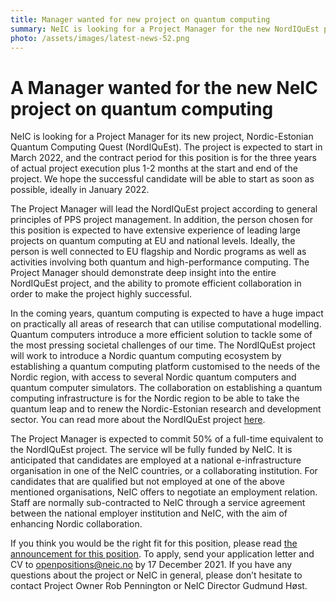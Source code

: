 ```yaml
---
title: Manager wanted for new project on quantum computing
summary: NeIC is looking for a Project Manager for the new NordIQuEst project. The three-year project is expected to start in March 2022, and we hope the successful candidate will be able to start as soon as possible. Deadline for applications is 17 December.
photo: /assets/images/latest-news-52.png
---
```


A Manager wanted for the new NeIC project on quantum computing
===========================
NeIC is looking for a Project Manager for its new project, Nordic-Estonian Quantum Computing Quest (NordIQuEst). The project is expected to start in March 2022, and the contract period for this position is for the three years of actual project execution plus 1-2 months at the start and end of the project. We hope the successful candidate will be able to start as soon as possible, ideally in January 2022.

The Project Manager will lead the NordIQuEst project according to general principles of PPS project management. In addition, the person chosen for this position is expected to have extensive experience of leading large projects on quantum computing at EU and national levels. Ideally, the person is  well connected to EU flagship and Nordic programs as well as activities involving both quantum and high-performance computing. The Project Manager should demonstrate deep insight into the entire NordIQuEst project, and the ability to promote efficient collaboration in order to make the project highly successful.

In the coming years, quantum computing is expected to have a huge impact on practically all areas of research that can utilise computational modelling. Quantum computers introduce a more efficient solution to tackle some of the most pressing societal challenges of our time. The NordIQuEst project will work to introduce a Nordic quantum computing ecosystem by establishing a quantum computing platform customised to the needs of the Nordic region, with access to several Nordic quantum computers and quantum computer simulators. The collaboration on establishing a quantum computing infrastructure is for the Nordic region to be able to take the quantum leap and to renew the Nordic-Estonian research and development sector. You can read more about the NordIQuEst project [here](https://neic.no/news/2021/10/01/2021-open-call-results/).

The Project Manager is expected to commit 50% of a full-time equivalent to the NordIQuEst project. The service wll be fully funded by NeIC. It is anticipated that candidates are employed at a national e-infrastructure organisation in one of the NeIC countries, or a collaborating institution. For candidates that are qualified but not employed at one of the above mentioned organisations, NeIC offers to negotiate an employment relation. Staff are normally sub-contracted to NeIC through a service agreement between the national employer institution and NeIC, with the aim of enhancing Nordic collaboration. 

If you think you would be the right fit for this position, please read [the announcement for this position](https://wiki.neic.no/w/ext/img_auth.php/9/99/211100-NordiQuEst_Project_Manager_position_announcement.pdf). To apply, send your application letter and CV to openpositions@neic.no by 17 December 2021. If you have any questions about the project or NeIC in general, please don’t hesitate to contact Project Owner Rob Pennington or NeIC Director Gudmund Høst.